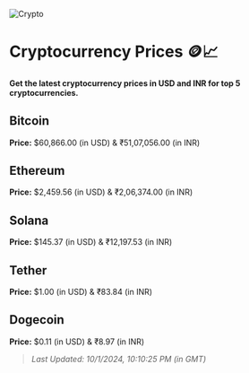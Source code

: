 
![Crypto](https://www.techguide.com.au/wp-content/uploads/2020/11/crypto3.jpeg)

# Cryptocurrency Prices 🪙📈

#### Get the latest cryptocurrency prices in USD and INR for top 5 cryptocurrencies.

## Bitcoin

**Price:** $60,866.00 (in USD) & ₹51,07,056.00 (in INR)

## Ethereum

**Price:** $2,459.56 (in USD) & ₹2,06,374.00 (in INR)

## Solana

**Price:** $145.37 (in USD) & ₹12,197.53 (in INR)

## Tether

**Price:** $1.00 (in USD) & ₹83.84 (in INR)

## Dogecoin

**Price:** $0.11 (in USD) & ₹8.97 (in INR)

> _Last Updated: 10/1/2024, 10:10:25 PM (in GMT)_
